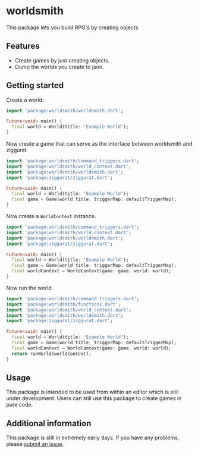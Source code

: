 # worldsmith

This package lets you build RPG's by creating objects.

## Features

- Create games by just creating objects.
- Dump the worlds you create to json.

## Getting started

Create a world:

```dart
import 'package:worldsmith/worldsmith.dart';

Future<void> main() {
  final world = World(title: 'Example World');
}
```

Now create a game that can serve as the interface between worldsmith and ziggurat.

```dart
import 'package:worldsmith/command_triggers.dart';
import 'package:worldsmith/world_context.dart';
import 'package:worldsmith/worldsmith.dart';
import 'package:ziggurat/ziggurat.dart';

Future<void> main() {
  final world = World(title: 'Example World');
  final game = Game(world.title, triggerMap: defaultTriggerMap);
}
```

Now create a `WorldContext` instance.

```dart
import 'package:worldsmith/command_triggers.dart';
import 'package:worldsmith/world_context.dart';
import 'package:worldsmith/worldsmith.dart';
import 'package:ziggurat/ziggurat.dart';

Future<void> main() {
  final world = World(title: 'Example World');
  final game = Game(world.title, triggerMap: defaultTriggerMap);
  final worldContext = WorldContext(game: game, world: world);
}
```

Now run the world.

```dart
import 'package:worldsmith/command_triggers.dart';
import 'package:worldsmith/functions.dart';
import 'package:worldsmith/world_context.dart';
import 'package:worldsmith/worldsmith.dart';
import 'package:ziggurat/ziggurat.dart';

Future<void> main() {
  final world = World(title: 'Example World');
  final game = Game(world.title, triggerMap: defaultTriggerMap);
  final worldContext = WorldContext(game: game, world: world);
  return runWorld(worldContext);
}
```

## Usage

This package is intended to be used from within an editor which is still under development. Users can still use this package to create games in pure code.

## Additional information

This package is still in extremely early days. If you have any problems, please [submit an issue](https://github.com/chrisnorman7/worldsmith).
